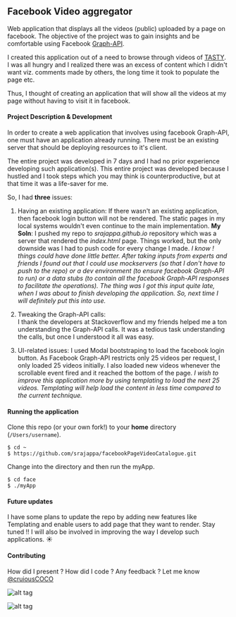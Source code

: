 ## Facebook Video aggregator ##
Web application that displays all the videos (public) uploaded by a page on facebook. The objective of the project was to gain insights and be comfortable using Facebook [Graph-API](https://developers.facebook.com/docs/graph-api). 

I created this application out of a need to browse through videos of [TASTY](https://www.facebook.com/buzzfeedtasty/videos/). I was all hungry and I realized there was an excess of content which I didn't want viz. comments made by others, the long time it took to populate the page etc.

Thus, I thought of creating an application that will show all the videos at my page without having to visit it in facebook.  


#### Project Description & Development ####
In order to create a web application that involves using facebook Graph-API, one must have an application already running. There must be an existing server that should be deploying resources to it's client. 

The entire project was developed in 7 days and I had no prior experience developing such application(s). This entire project was developed because I hustled and I took steps which you may think is counterproductive, but at that time it was a life-saver for me. 

So, I had **three** issues:

1. Having an existing application:
If there wasn't an existing application, then facebook login button will not be rendered. The static pages in my local systems wouldn't even continue to the main implementation.
**My Soln**: I pushed my repo to _srajappa.github.io_ repository which was a server that rendered the *index.html* page. Things worked, but the only downside was I had to push code for every change I made. *I know ! things could have done little better. After taking inputs from experts and friends I found out that I could use mockservers (so that I don't have to push to the repo) or a dev environment (to ensure facebook Graph-API to run) or a data stubs (to contain all the facebook Graph-API responses to facilitate the operations). The thing was I got this input quite late, when I was about to finish developing the application. So, next time I will definitely put this into use.*

2. Tweaking the Graph-API calls:  
I thank the developers at Stackoverflow and my friends helped me a ton understanding the Graph-API calls. It was a tedious task understanding the calls, but once I understood it all was easy. 

3. UI-related issues:
I used Modal bootstraping to load the facebook login button. As Facebook Graph-API restricts only 25 videos per request, I only loaded 25 videos initially. I also loaded new videos whenever the scrollable event fired and it reached the bottom of the page. *I wish to improve this application more by using templating to load the next 25 videos. Templating will help load the content in less time compared to the current technique.*


#### Running the application ####
Clone this repo (or your own fork!) to your **home** directory (`/Users/username`).
```
$ cd ~
$ https://github.com/srajappa/facebookPageVideoCatalogue.git
```
Change into the directory and then run the myApp.
```
$ cd face
$ ./myApp
```

#### Future updates ####
I have some plans to update the repo by adding new features like Templating and enable users to add page that they want to render. Stay tuned !! I will also be involved in improving the way I develop such applications. :sunny:

#### Contributing ####
How did I present ? How did I code ? Any feedback ? Let me know [@cruiousCOCO](http://twitter.com/cruiousCOCO)



![alt tag](https://lh3.googleusercontent.com/uKlr21TXOLVxLNKFErDOZCrUg2aOfeWJqifD4mLbdV1bhmugoZmkVRJebd8YrYXW9hYj9qSnlrAGJIy-sy9i3xaBbrOpUNlQ8aizbPCoZ7jvscIpKzcX0VZSwoU-jNzBZRRmQ2NptUvGm5Z04DXvs5RC7VOUy_Zxfz0mjxfc5bv-Idep6_NhupOuqcjKIZ-kXQCmnXsGNEQ6eKTL2kiv2eo56yJze_xRIh0Kk3XrXVwMonBDNK4pf70FBvp4vqgYAVeG3gv4XbW9fQoMxQds78VwfuTjTKHK_xftojxobx6SuZSNch92sXXSSJNPrFUEgX5K76Kzs0qwHInBxSAYGniFfIgMyVB6idr4zR9RA3BFRqnhstxWtueBF3Q6fyjh47SHDKVQUJXHyFZQEwR3Vw3RgYxPMhcQXusBON23hMSIaRxj254sGB-BBYusGqI0Ed2N5s_FPCuX-ika-B6zmMXG-AI2MMCgJcEaftm6C5KFk9K2mnwm-wtY6QVcJIj7QLidGT89ZLoMw2zLOKWi-BO5YgbIDm3_yW7UFYFrdMWn5Yia4hs5zIY2ZSDRHaGCOXTmtCXEYHSuD-5GHfRn4r6IoWcMYuLCO_34WiLMGSQDITszZw=w1855-h984-no)



![alt tag](https://lh3.googleusercontent.com/7qJvhW_9P29PUTdoPXkeGdMnf0_lWrY0gza0UA9Mc86QmShsMfjBC13odt2x17o0f1l-y0UXexoquUNe5tvwZ1m5AwpO7dNYJ3VH5qjGOvfP4ylQzcNfRu7_OFo365FeLnWferCVU8zcy9h7Io3fOrePtfMbbmRacImfB6YvokGEymQ7-gL1E7pCFLMBIxzoCRAqvA5yQoZGbFRunlCz6rxRF9ONqmw81Czsp9GdoFYET2ILvehBNxlkx3Iv0TOrjBGBTustMTGd7XwBBHrtAa8otAy7R7eoV8iw0SMqFtAPR18WnOmdiq3KJRIS_ZRsoZ7_SFlknnyBUL_t9xE3AOs52zWngDky0j-3Yqks0piLr6Y1X45P-9YMxJ6LefiHOndLWchV8Ft-f0EnZZ8oCfzIF4cmGqiO1L-5YGqSxmd-z8yCailhHvlfc9JHn6nBD2mnIQA2WrCmUGBgdTgvAFOuiqjUO1DnExhXWcKB00F883jWdznt3Q9nvoEQ9FyRGrW7pF9dqaI8GUZqSxVKS91j6Ufs3iS0QWEmkN4uYDN1McjoQ_8mVuEsTd_pF6uD2gGU3_k04MBo5lSYjPCH0AEpbWuHkzYgS2vaR3o1JiKYXjUBCQ=w1840-h990-no)


